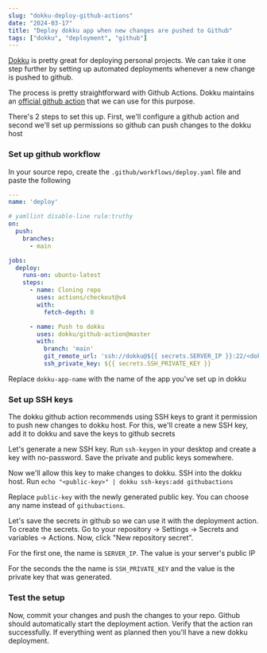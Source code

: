 ```yaml
---
slug: "dokku-deploy-github-actions"
date: "2024-03-17"
title: "Deploy dokku app when new changes are pushed to Github"
tags: ["dokku", "deployment", "github"]
---
```


[Dokku](https://dokku.com/) is pretty great for deploying personal projects. We can take it one step further by setting up automated deployments whenever a new change is pushed to github. 

The process is pretty straightforward with Github Actions. Dokku maintains an [official github action](https://github.com/dokku/github-action) that we can use for this purpose.

There's 2 steps to set this up. First, we'll configure a github action and second we'll set up permissions so github can push changes to the dokku host

### Set up github workflow

In your source repo, create the `.github/workflows/deploy.yaml` file and paste the following

```yaml
---
name: 'deploy'

# yamllint disable-line rule:truthy
on:
  push:
    branches:
      - main

jobs:
  deploy:
    runs-on: ubuntu-latest
    steps:
      - name: Cloning repo
        uses: actions/checkout@v4
        with:
          fetch-depth: 0

      - name: Push to dokku
        uses: dokku/github-action@master
        with:
          branch: 'main'
          git_remote_url: 'ssh://dokku@${{ secrets.SERVER_IP }}:22/<dokku-app-name>'
          ssh_private_key: ${{ secrets.SSH_PRIVATE_KEY }}
```

Replace `dokku-app-name` with the name of the app you've set up in dokku


### Set up SSH keys

The dokku github action recommends using SSH keys to grant it permission to push new changes to dokku host. For this, we'll create a new SSH key, add it to dokku and save the keys to github secrets

Let's generate a new SSH key. Run `ssh-keygen` in your desktop and create a key with no-password. Save the private and public keys somewhere. 

Now we'll allow this key to make changes to dokku. SSH into the dokku host. Run `echo "<public-key>" | dokku ssh-keys:add githubactions`

Replace `public-key` with the newly generated public key. You can choose any name instead of `githubactions`.

Let's save the secrets in github so we can use it with the deployment action. To create the secrets. Go to your repository -> Settings -> Secrets and variables -> Actions. Now, click "New repository secret".

For the first one, the name is `SERVER_IP`. The value is your server's public IP

For the seconds the the name is `SSH_PRIVATE_KEY` and the value is the private key that was generated.


### Test the setup

Now, commit your changes and push the changes to your repo. Github should automatically start the deployment action. Verify that the action ran successfully. If everything went as planned then you'll have a new dokku deployment.
